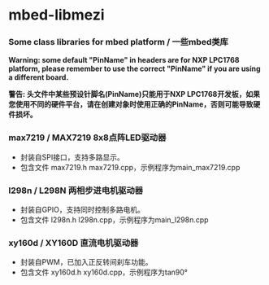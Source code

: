 # mbed-libmezi

### Some class libraries for mbed platform / 一些mbed类库

  

**Warning: some default "PinName" in headers are for NXP LPC1768 platform, please remember to use the correct "PinName" if you are using a different board.**

**警告: 头文件中某些预设针脚名(PinName)只能用于NXP LPC1768开发板，如果您使用不同的硬件平台，请在创建对象时使用正确的PinName，否则可能导致硬件损坏。** 

  

### max7219 / MAX7219 8x8点阵LED驱动器

- 封装自SPI接口，支持多路显示。
- 包含文件 max7219.h max7219.cpp，示例程序为main_max7219.cpp

### l298n / L298N 两相步进电机驱动器

- 封装自GPIO，支持同时控制多路电机。
- 包含文件 l298n.h l298n.cpp，示例程序为main_l298n.cpp

### xy160d / XY160D 直流电机驱动器

- 封装自PWM，已加入正反转间刹车功能。
- 包含文件 xy160d.h xy160d.cpp，示例程序为tan90°
